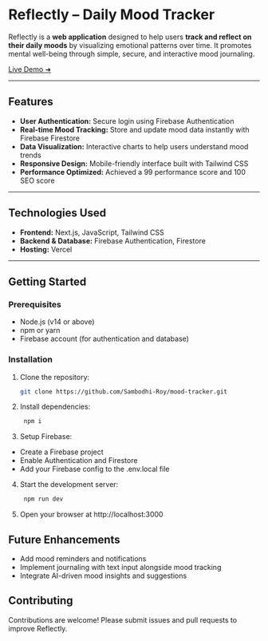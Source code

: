 # Reflectly – Daily Mood Tracker

Reflectly is a **web application** designed to help users **track and reflect on their daily moods** by visualizing emotional patterns over time. It promotes mental well-being through simple, secure, and interactive mood journaling.

[Live Demo ➜](https://reflectly-mood-tracker.netlify.app/)

---

## Features

- **User Authentication:** Secure login using Firebase Authentication  
- **Real-time Mood Tracking:** Store and update mood data instantly with Firebase Firestore  
- **Data Visualization:** Interactive charts to help users understand mood trends  
- **Responsive Design:** Mobile-friendly interface built with Tailwind CSS  
- **Performance Optimized:** Achieved a 99 performance score and 100 SEO score  

---

## Technologies Used

- **Frontend:** Next.js, JavaScript, Tailwind CSS  
- **Backend & Database:** Firebase Authentication, Firestore  
- **Hosting:** Vercel 

---

## Getting Started

### Prerequisites

- Node.js (v14 or above)  
- npm or yarn  
- Firebase account (for authentication and database)  

### Installation

1. Clone the repository:  
   ```bash
   git clone https://github.com/Sambodhi-Roy/mood-tracker.git


2. Install dependencies:
   ```bash
    npm i

3. Setup Firebase:

- Create a Firebase project
- Enable Authentication and Firestore
- Add your Firebase config to the .env.local file

4. Start the development server:
   ```bash
    npm run dev

5. Open your browser at http://localhost:3000

## Future Enhancements

- Add mood reminders and notifications
- Implement journaling with text input alongside mood tracking
- Integrate AI-driven mood insights and suggestions

## Contributing

Contributions are welcome! Please submit issues and pull requests to improve Reflectly.

